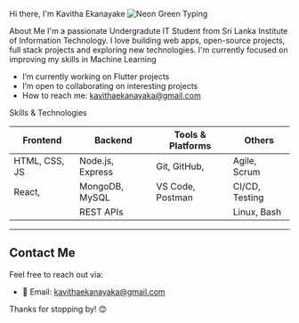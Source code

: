 Hi there, I'm Kavitha Ekanayake
![Neon Green Typing](https://readme-typing-svg.demolab.com?font=Press+Start+2P&pause=1000&color=39FF14&width=600&lines=let's+code+in+neon+green;building+pixel+perfect+apps;coding+block+by+block)

About Me
I'm a passionate Undergradute IT Student from Sri Lanka Institute of Information Technology. I love building web apps, open-source projects, full stack projects and exploring new technologies. I'm currently focused on improving my skills in Machine Learning

-  I’m currently working on Flutter projects
-  I’m open to collaborating on interesting projects
- How to reach me: kavithaekanayaka@gmail.com 

 Skills & Technologies

| Frontend         | Backend          | Tools & Platforms       | Others           |
|------------------|------------------|------------------------|------------------|
| HTML, CSS, JS    | Node.js, Express | Git, GitHub,           | Agile, Scrum     |
| React,           | MongoDB, MySQL   | VS Code, Postman       | CI/CD, Testing   |
|                  | REST APIs        |                        | Linux, Bash      |

---


## Contact Me

Feel free to reach out via:

- 📧 Email: kavithaekanayaka@gmail.com



Thanks for stopping by! 😊


